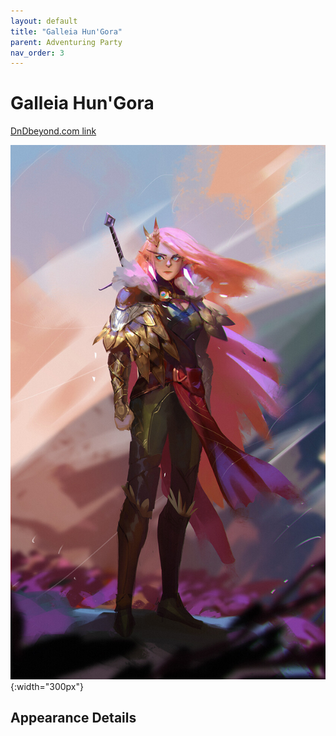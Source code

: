 ```yaml
---
layout: default
title: "Galleia Hun'Gora"
parent: Adventuring Party
nav_order: 3
---
```


# Galleia Hun'Gora

[DnDbeyond.com link](https://www.dndbeyond.com/characters/31165669)

![full_art](img/galleila.jpeg){:width="300px"}

## Appearance Details

